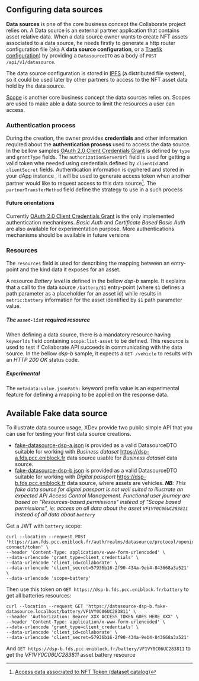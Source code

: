 ## Configuring data sources

**Data sources** is one of the core business concept the Collaborate project relies on. A Data
source is an external partner application that contains asset relative data. When a data source
owner wants to create NFT assets associated to a data source, he needs firstly to generate a http
router configuration file (aka A **data source configuration**, or
a [Traefik configuration](https://doc.traefik.io/traefik/)) by providing a `DatasourceDTO` as a body
of  `POST /api/v1/datasource`.

The data source configuration is stored in [IPFS](https://ipfs.io/) (a distributed file system), so
it could be used later by other partners to access to the NFT asset data hold by the data source.

[Scope](https://oauth.net/2/scope/) is another core business concept the data sources relies on.
Scopes are used to make able a data source to limit the resources a user can access.

### Authentication process

During the creation, the owner provides **credentials** and other information required about the
**authentication process** used to access the data source. In the bellow
samples [OAuth 2.0 Client Credentials Grant](https://oauth.net/2/grant-types/client-credentials/) is
defined by `type` and `grantType` fields. The `authorizationServerUrl` field is used for getting a
valid token whe needed using credentials defined by `clientId`
and `clientSecret` fields. Authentication information is cyphered and stored in your dApp instance ,
it will be used to generate access token when another partner would like to request access to this
data source[^1]. The `partnerTransferMethod` field define the strategy to use in a such process

#### Future orientations

Currently  [OAuth 2.0 Client Credentials Grant](https://oauth.net/2/grant-types/client-credentials/)
is the only implemented authentication mechanisms.
_Basic Auth_ and _Certificate Based Basic Auth_ are also available for experimentation purpose. More
authentications mechanisms should be available in future versions

[^1]: [Access data associated to NFT Token (dataset catalog)](access-nft-dataset-catalog.md)

### Resources

The `resources` field is used for describing the mapping between an entry-point and the kind data it
exposes for an asset.

A resource _Battery level_ is defined in the bellow _dsp-b_ sample. It explains that a call to the
data source `/battery/$1` entry-point (where `$1` defines a path parameter as a placeholder for an
asset id) while results in `metric:battery` information for the asset identified by `$1` path
parameter value.

##### The `asset-list` required resource

When defining a data source, there is a mandatory resource having `keyworlds` field
containing `scope:list-asset` to be defined. This resource is used to test if Collaborate API
succeeds in communicating with the data source. In the bellow _dsp-b_ sample, it expects
a `GET /vehicle` to results with an _HTTP 200 OK_ status code.

##### Experimental

The `metadata:value.jsonPath:` keyword prefix value is an experimental feature for defining a
mapping to be applied on the response data.

## Available Fake data source

To illustrate data source usage, XDev provide two public simple API that you can use for testing
your first data source creations.

* [fake-datasource-dsp-a.json](../postman/data/datasource/fake-datasource-dsp-a.json) is provided as
  a valid DatasourceDTO suitable for working with _Business
  dataset_ https://dsp-a.fds.pcc.eniblock.fr data source usable for _Business dataset_ data source.
* [fake-datasource-dsp-b.json](../postman/data/datasource/fake-datasource-dsp-b.json) is provided as
  a valid DatasourceDTO suitable for working with _Digital
  passport_ https://dsp-b.fds.pcc.eniblock.fr data source, where assets are vehicles.
  _**NB**: This fake data source for digital passport is not well suited to illustrate an expected
  API Access Control Management. Functional user journey are based on "Resources-based permissions"
  instead of "Scope based permissions", ie: access on all data about the asset `VF1VY0C06UC283811`
  instead of all data about `battery`_

Get a JWT with `battery` scope:

```shell
curl --location --request POST 'https://iam.fds.pcc.eniblock.fr/auth/realms/datasource/protocol/openid-connect/token' \
--header 'Content-Type: application/x-www-form-urlencoded' \
--data-urlencode 'grant_type=client_credentials' \
--data-urlencode 'client_id=collaborate' \
--data-urlencode 'client_secret=57936b16-2f90-434a-9eb4-843668a3a521' \
--data-urlencode 'scope=battery' 
```

Then use this token on `GET https://dsp-b.fds.pcc.eniblock.fr/battery` to get all batteries
resources:

```
curl --location --request GET 'https://datasource-dsp-b.fake-datasource.localhost/battery/VF1VY0C06UC283811' \
--header 'Authorization: Bearer XXX_ACCESS_TOKEN_GOES_HERE_XXX' \
--header 'Content-Type: application/x-www-form-urlencoded' \
--data-urlencode 'grant_type=client_credentials' \
--data-urlencode 'client_id=collaborate' \
--data-urlencode 'client_secret=57936b16-2f90-434a-9eb4-843668a3a521'
```

And `GET https://dsp-b.fds.pcc.eniblock.fr/battery/VF1VY0C06UC283811` to get the _VF1VY0C06UC283811_
asset battery resource

